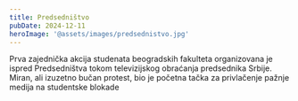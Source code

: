 ```yaml
---
title: Predsedništvo
pubDate: 2024-12-11
heroImage: '@assets/images/predsednistvo.jpg'
---
```


Prva zajednička akcija studenata beogradskih fakulteta organizovana je ispred Predsedništva tokom televizijskog obraćanja predsednika Srbije. Miran, ali izuzetno bučan protest, bio je početna tačka za privlačenje pažnje medija na studentske blokade

